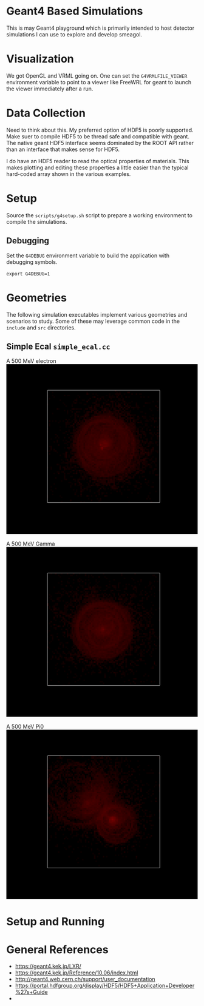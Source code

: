 # Geant4 Based Simulations

This is may Geant4 playground which is primarily intended to host
detector simulations I can use to explore and develop smeagol.

# Visualization
We got OpenGL and VRML going on. One can set the `G4VRMLFILE_VIEWER` 
environment variable to point to a viewer like FreeWRL for geant to launch 
the viewer immediately after a run.

# Data Collection
Need to think about this.  My preferred option of HDF5 is poorly supported.
Make suer to compile HDF5 to be thread safe and compatible with geant.
The native geant HDF5 interface seems dominated by the ROOT API rather 
than an interface that makes sense for HDF5.

I do have an HDF5 reader to read the optical properties of materials.
This makes plotting and editing these properties a little easier than
the typical hard-coded array shown in the various examples.


# Setup
Source the `scripts/g4setup.sh` script to prepare a working environment to
compile the simulations.

## Debugging
Set the `G4DEBUG` environment variable to build the application with
debugging symbols.
```
export G4DEBUG=1
```


# Geometries
The following simulation executables implement various geometries and
scenarios to study.  Some of these may leverage common code in the
`include` and `src` directories.

## Simple Ecal `simple_ecal.cc`
A 500 MeV electron
![e_500MeV_01.png](doc/img/e_500MeV_01.png)

A 500 MeV Gamma
![g_500MeV_01.png](doc/img/g_500MeV_01.png)

A 500 MeV Pi0
![pi0_500MeV_01.png](doc/img/pi0_500MeV_01.png)

# Setup and Running

# General References

* https://geant4.kek.jp/LXR/
* https://geant4.kek.jp/Reference/10.06/index.html
* http://geant4.web.cern.ch/support/user_documentation
* https://portal.hdfgroup.org/display/HDF5/HDF5+Application+Developer%27s+Guide
* 
 
